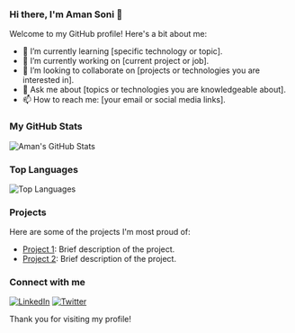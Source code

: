 ### Hi there, I'm Aman Soni 👋

Welcome to my GitHub profile! Here's a bit about me:

- 🌱 I’m currently learning [specific technology or topic].
- 🔭 I’m currently working on [current project or job].
- 👯 I’m looking to collaborate on [projects or technologies you are interested in].
- 💬 Ask me about [topics or technologies you are knowledgeable about].
- 📫 How to reach me: [your email or social media links].  

### My GitHub Stats

![Aman's GitHub Stats](https://github-readme-stats.vercel.app/api?username=amansoni&show_icons=true&theme=radical)

### Top Languages

![Top Languages](https://github-readme-stats.vercel.app/api/top-langs/?username=amansoni&layout=compact&theme=radical&hide=html,css)

### Projects

Here are some of the projects I'm most proud of:

- [Project 1](link): Brief description of the project.
- [Project 2](link): Brief description of the project.

### Connect with me

[![LinkedIn](https://img.shields.io/badge/LinkedIn-blue?style=flat&logo=linkedin)](https://www.linkedin.com/in/aman-soni/)
[![Twitter](https://img.shields.io/badge/Twitter-blue?style=flat&logo=twitter)](https://x.com/amansoni)

Thank you for visiting my profile!
